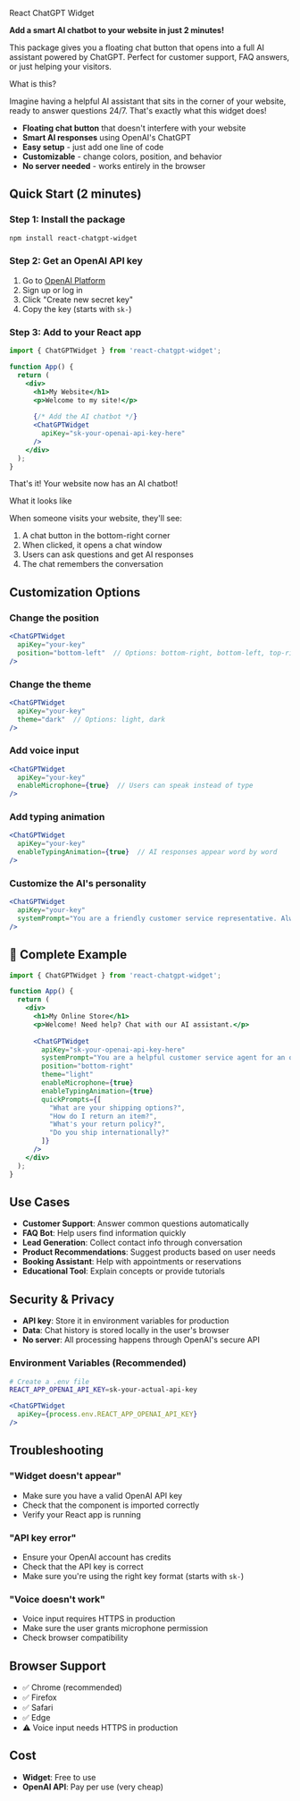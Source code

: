  React ChatGPT Widget

**Add a smart AI chatbot to your website in just 2 minutes!**

This package gives you a floating chat button that opens into a full AI assistant powered by ChatGPT. Perfect for customer support, FAQ answers, or just helping your visitors.

 What is this?

Imagine having a helpful AI assistant that sits in the corner of your website, ready to answer questions 24/7. That's exactly what this widget does!

- **Floating chat button** that doesn't interfere with your website
- **Smart AI responses** using OpenAI's ChatGPT
- **Easy setup** - just add one line of code
- **Customizable** - change colors, position, and behavior
- **No server needed** - works entirely in the browser

##  Quick Start (2 minutes)

### Step 1: Install the package
```bash
npm install react-chatgpt-widget
```

### Step 2: Get an OpenAI API key
1. Go to [OpenAI Platform](https://platform.openai.com/api-keys)
2. Sign up or log in
3. Click "Create new secret key"
4. Copy the key (starts with `sk-`)

### Step 3: Add to your React app
```jsx
import { ChatGPTWidget } from 'react-chatgpt-widget';

function App() {
  return (
    <div>
      <h1>My Website</h1>
      <p>Welcome to my site!</p>
      
      {/* Add the AI chatbot */}
      <ChatGPTWidget 
        apiKey="sk-your-openai-api-key-here"
      />
    </div>
  );
}
```

That's it! Your website now has an AI chatbot!

 What it looks like

When someone visits your website, they'll see:
1. A chat button in the bottom-right corner
2. When clicked, it opens a chat window
3. Users can ask questions and get AI responses
4. The chat remembers the conversation

##  Customization Options

### Change the position
```jsx
<ChatGPTWidget 
  apiKey="your-key"
  position="bottom-left"  // Options: bottom-right, bottom-left, top-right, top-left
/>
```

### Change the theme
```jsx
<ChatGPTWidget 
  apiKey="your-key"
  theme="dark"  // Options: light, dark
/>
```

### Add voice input
```jsx
<ChatGPTWidget 
  apiKey="your-key"
  enableMicrophone={true}  // Users can speak instead of type
/>
```

### Add typing animation
```jsx
<ChatGPTWidget 
  apiKey="your-key"
  enableTypingAnimation={true}  // AI responses appear word by word
/>
```

### Customize the AI's personality
```jsx
<ChatGPTWidget 
  apiKey="your-key"
  systemPrompt="You are a friendly customer service representative. Always be helpful and polite."
/>
```

## 🔧 Complete Example

```jsx
import { ChatGPTWidget } from 'react-chatgpt-widget';

function App() {
  return (
    <div>
      <h1>My Online Store</h1>
      <p>Welcome! Need help? Chat with our AI assistant.</p>
      
      <ChatGPTWidget 
        apiKey="sk-your-openai-api-key-here"
        systemPrompt="You are a helpful customer service agent for an online store. Help customers with product questions, orders, and general support."
        position="bottom-right"
        theme="light"
        enableMicrophone={true}
        enableTypingAnimation={true}
        quickPrompts={[
          "What are your shipping options?",
          "How do I return an item?",
          "What's your return policy?",
          "Do you ship internationally?"
        ]}
      />
    </div>
  );
}
```

##  Use Cases

- **Customer Support**: Answer common questions automatically
- **FAQ Bot**: Help users find information quickly
- **Lead Generation**: Collect contact info through conversation
- **Product Recommendations**: Suggest products based on user needs
- **Booking Assistant**: Help with appointments or reservations
- **Educational Tool**: Explain concepts or provide tutorials

##  Security & Privacy

- **API key**: Store it in environment variables for production
- **Data**: Chat history is stored locally in the user's browser
- **No server**: All processing happens through OpenAI's secure API

### Environment Variables (Recommended)
```bash
# Create a .env file
REACT_APP_OPENAI_API_KEY=sk-your-actual-api-key
```

```jsx
<ChatGPTWidget 
  apiKey={process.env.REACT_APP_OPENAI_API_KEY}
/>
```

##  Troubleshooting

### "Widget doesn't appear"
- Make sure you have a valid OpenAI API key
- Check that the component is imported correctly
- Verify your React app is running

### "API key error"
- Ensure your OpenAI account has credits
- Check that the API key is correct
- Make sure you're using the right key format (starts with `sk-`)

### "Voice doesn't work"
- Voice input requires HTTPS in production
- Make sure the user grants microphone permission
- Check browser compatibility

##  Browser Support

- ✅ Chrome (recommended)
- ✅ Firefox
- ✅ Safari
- ✅ Edge
- ⚠️ Voice input needs HTTPS in production

##  Cost

- **Widget**: Free to use
- **OpenAI API**: Pay per use (very cheap)




